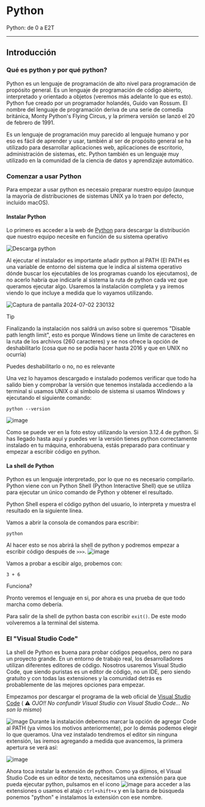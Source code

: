 # Python
Python: de 0 a E2T

---
## Introducción
### Qué es python y por qué python?
Python es un lenguaje de programación de alto nivel para programación de propósito general. Es un lenguaje de programación de código abierto, interpretado y orientado a objetos (veremos más adelante lo que es esto).
Python fue creado por un programador holandés, Guido van Rossum. El nombre del lenguaje de programación deriva de una serie de comedia británica, Monty Python's Flying Circus, y la primera versión se lanzó el 20 de febrero de 1991.

Es un lenguaje de programación muy parecido al lenguaje humano y por eso es fácil de aprender y usar, también al ser de propósito general se ha utilizado para desarrollar aplicaciones web, aplicaciones de escritorio, administración de sistemas, etc. Python también es un lenguaje muy utilizado en la comunidad de la ciencia de datos y aprendizaje automático.
### Comenzar a usar Python
Para empezar a usar python es necesaio preparar nuestro equipo (aunque la mayoría de distribuciones de sistemas UNIX ya lo traen por defecto, incluido macOS).
#### Instalar Python
Lo primero es acceder a la web de [Python](https://www.python.org/) para descargar la distribución que nuestro equipo necesite en función de su sistema operativo

![Descarga python](https://github.com/13sauca13/Python/assets/33026257/f40e77f5-5e42-4675-bd6f-b48821e2dcba)

Al ejecutar el instalador es importante añadir python al PATH (El PATH es una variable de entorno del sistema que le indica al sistema operativo dónde buscar los ejecutables de los programas cuando los ejecutamos), de no acerlo habría que indicarle al sistema la ruta de python cada vez que queramos ejecutar algo. Usaremos la instalación completa y ya iremos viendo lo que incluye a medida que lo vayamos utilizando.

![Captura de pantalla 2024-07-02 230132](https://github.com/13sauca13/Python/assets/33026257/d22fe7c8-b54d-4515-82bc-22a1c9254e90)

>[!TIP]
>Finalizando la instalación nos saldrá un aviso sobre si queremos "Disable path length limit", esto es porque Windows tiene un límite de caracteres en la ruta de los archivos (260 caracteres) y se nos ofrece la opción de deshabilitarlo (cosa que no se podía hacer hasta 2016 y que en UNIX no ocurría)
>
>Puedes deshabilitarlo o no, no es relevante

Una vez lo hayamos descargado e instalado podemos verificar que todo ha salido bien y comprobar la versión que tenemos instalada accediendo a la terminal si usamos UNIX o al símbolo de sistema si usamos Windows y ejecutando el siguiente comando:
```shell
python --version
```
![image](https://github.com/13sauca13/Python/assets/33026257/e1699c89-29a4-4a15-ab8d-35f5b9c6c86e)

Como se puede ver en la foto estoy utilizando la version 3.12.4 de python. Si has llegado hasta aquí y puedes ver la versión tienes python correctamente instalado en tu máquina, enhorabuena, estás preparado para continuar y empezar a escribir código en python.
#### La shell de Python
Python es un lenguaje interpretado, por lo que no es necesario compilarlo. Python viene con un Python Shell (Python Interactive Shell) que se utiliza para ejecutar un único comando de Python y obtener el resultado.

Python Shell espera el código python del usuario, lo interpreta y muestra el resultado en la siguiente línea.

Vamos a abrir la consola de comandos para escribir:
```shell
python
```
Al hacer esto se nos abrirá la shell de python y podremos empezar a escribir código después de ```>>>```.
![image](https://github.com/13sauca13/Python/assets/33026257/a0526241-ad36-4ffc-9382-b1628ab0f157)

Vamos a probar a escibir algo, probemos con:
```shell
3 + 6
```

Funciona?

Pronto veremos el lenguaje en si, por ahora es una prueba de que todo marcha como debería.

Para salir de la shell de python basta con escribir ```exit()```. De este modo volveremos a la terminal del sistema.

### El "Visual Studio Code"
La shell de Python es buena para probar códigos pequeños, pero no para un proyecto grande. En un entorno de trabajo real, los desarrolladores utilizan diferentes editores de código. Nosotros usaremos Visual Studio Code, que siendo puristas es un editor de código, no un IDE, pero siendo gratuito y con todas las extensiones y la comunidad detrás es probablemente de las mejores opciones para empezar.

Empezamos por descargar el programa de la web oficial de [Visual Studio Code](https://code.visualstudio.com/Download) ( :warning: *OJO!! No confundir Visual Studio con Visual Studio Code... No son lo mismo*)

![image](https://github.com/13sauca13/Python/assets/33026257/f8f1db2c-6b7e-4a63-8cda-9645d0283322)
Durante la instalación debemos marcar la opción de agregar Code al PATH (ya vimos los motivos anteriormente), por lo demás podemos elegir lo que queramos. Una vez instalado tendremos el editor sin ninguna extensión, las iremos agregando a medida que avancemos, la primera apertura se verá así:

![image](https://github.com/13sauca13/Python/assets/33026257/9a7d923e-c082-410e-af40-9cf300c94cba)

Ahora toca instalar la extensión de python. Como ya dijimos, el Visual Studio Code es un editor de texto, necesitamos una extensión para que pueda ejecutar python, pulsamos en el icono ![image](https://github.com/13sauca13/Python/assets/33026257/67645206-a6d5-49fc-a867-88c0f9a3be2b) para acceder a las extensiones o usamos el atajo ```ctrl+shift+x``` y en la barra de búsqueda ponemos "python" e instalamos la extensión con ese nombre.




